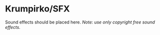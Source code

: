 # Krumpirko/SFX

Sound effects should be placed here.
*Note: use only copyright free sound effects.*

